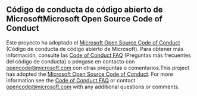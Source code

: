 ## <a name="microsoft-open-source-code-of-conduct"></a><span data-ttu-id="d7f16-101">Código de conducta de código abierto de Microsoft</span><span class="sxs-lookup"><span data-stu-id="d7f16-101">Microsoft Open Source Code of Conduct</span></span>
<span data-ttu-id="d7f16-p101">Este proyecto ha adoptado el [Microsoft Open Source Code of Conduct](https://opensource.microsoft.com/codeofconduct/) (Código de conducta de código abierto de Microsoft). Para obtener más información, consulte las [Code of Conduct FAQ](https://opensource.microsoft.com/codeofconduct/faq/) (Preguntas más frecuentes del código de conducta) o póngase en contacto con [opencode@microsoft.com](mailto:opencode@microsoft.com) con otras preguntas o comentarios.</span><span class="sxs-lookup"><span data-stu-id="d7f16-p101">This project has adopted the [Microsoft Open Source Code of Conduct](https://opensource.microsoft.com/codeofconduct/). For more information see the [Code of Conduct FAQ](https://opensource.microsoft.com/codeofconduct/faq/) or contact [opencode@microsoft.com](mailto:opencode@microsoft.com) with any additional questions or comments.</span></span>